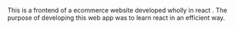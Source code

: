 This is a frontend of a ecommerce website developed wholly in react . The purpose of developing this web app was to learn react in an efficient way.
